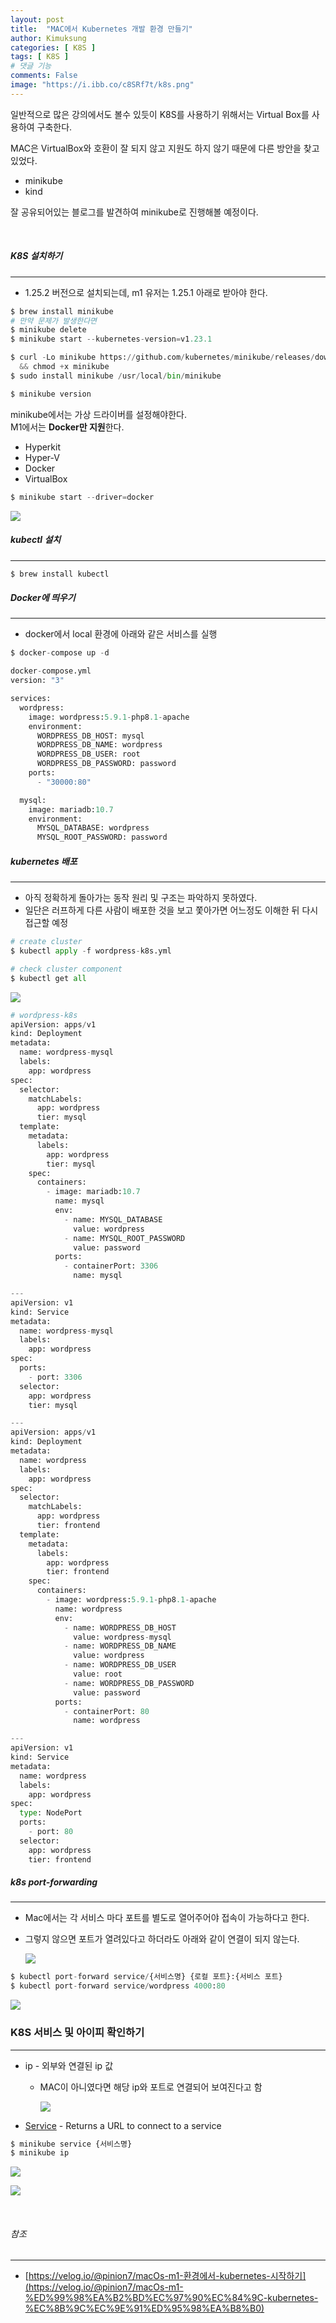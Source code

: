 ```yaml
---
layout: post
title:  "MAC에서 Kubernetes 개발 환경 만들기"
author: Kimuksung
categories: [ K8S ]
tags: [ K8S ]
# 댓글 기능
comments: False
image: "https://i.ibb.co/c8SRf7t/k8s.png"
---
```



일반적으로 많은 강의에서도 볼수 있듯이 K8S를 사용하기 위해서는 Virtual Box를 사용하여 구축한다.

MAC은 VirtualBox와 호환이 잘 되지 않고 지원도 하지 않기 때문에 다른 방안을 찾고 있었다.

- minikube
- kind

잘 공유되어있는 블로그를 발견하여 minikube로 진행해볼 예정이다.

<br>

##### K8S 설치하기
---
- 1.25.2 버전으로 설치되는데, m1 유저는 1.25.1 아래로 받아야 한다.

```python
$ brew install minikube
# 만약 문제가 발생한다면
$ minikube delete
$ minikube start --kubernetes-version=v1.23.1
```

```python
$ curl -Lo minikube https://github.com/kubernetes/minikube/releases/download/v1.25.1/minikube-darwin-arm64 \
  && chmod +x minikube
$ sudo install minikube /usr/local/bin/minikube
```

```python
$ minikube version
```

minikube에서는 가상 드라이버를 설정해야한다.  
M1에서는 **Docker만 지원**한다.

- Hyperkit
- Hyper-V
- Docker
- VirtualBox

```python
$ minikube start --driver=docker
```

![](https://i.ibb.co/60ftLx1/2023-06-28-8-08-30.png)

##### kubectl 설치
---
```python
$ brew install kubectl
```

##### Docker에 띄우기
---
- docker에서 local 환경에 아래와 같은 서비스를 실행

```python
$ docker-compose up -d
```

```python
docker-compose.yml
version: "3"

services:
  wordpress:
    image: wordpress:5.9.1-php8.1-apache
    environment:
      WORDPRESS_DB_HOST: mysql
      WORDPRESS_DB_NAME: wordpress
      WORDPRESS_DB_USER: root
      WORDPRESS_DB_PASSWORD: password
    ports:
      - "30000:80"

  mysql:
    image: mariadb:10.7
    environment:
      MYSQL_DATABASE: wordpress
      MYSQL_ROOT_PASSWORD: password
```

##### kubernetes 배포
---
- 아직 정확하게 돌아가는 동작 원리 및 구조는 파악하지 못하였다.
- 일단은 러프하게 다른 사람이 배포한 것을 보고 쫓아가면 어느정도 이해한 뒤 다시 접근할 예정

```python
# create cluster
$ kubectl apply -f wordpress-k8s.yml

# check cluster component
$ kubectl get all 
```

![](https://i.ibb.co/yYyvqSM/2023-06-28-8-18-58.png)

```python
# wordpress-k8s
apiVersion: apps/v1
kind: Deployment
metadata:
  name: wordpress-mysql
  labels:
    app: wordpress
spec:
  selector:
    matchLabels:
      app: wordpress
      tier: mysql
  template:
    metadata:
      labels:
        app: wordpress
        tier: mysql
    spec:
      containers:
        - image: mariadb:10.7
          name: mysql
          env:
            - name: MYSQL_DATABASE
              value: wordpress
            - name: MYSQL_ROOT_PASSWORD
              value: password
          ports:
            - containerPort: 3306
              name: mysql

---
apiVersion: v1
kind: Service
metadata:
  name: wordpress-mysql
  labels:
    app: wordpress
spec:
  ports:
    - port: 3306
  selector:
    app: wordpress
    tier: mysql

---
apiVersion: apps/v1
kind: Deployment
metadata:
  name: wordpress
  labels:
    app: wordpress
spec:
  selector:
    matchLabels:
      app: wordpress
      tier: frontend
  template:
    metadata:
      labels:
        app: wordpress
        tier: frontend
    spec:
      containers:
        - image: wordpress:5.9.1-php8.1-apache
          name: wordpress
          env:
            - name: WORDPRESS_DB_HOST
              value: wordpress-mysql
            - name: WORDPRESS_DB_NAME
              value: wordpress
            - name: WORDPRESS_DB_USER
              value: root
            - name: WORDPRESS_DB_PASSWORD
              value: password
          ports:
            - containerPort: 80
              name: wordpress

---
apiVersion: v1
kind: Service
metadata:
  name: wordpress
  labels:
    app: wordpress
spec:
  type: NodePort
  ports:
    - port: 80
  selector:
    app: wordpress
    tier: frontend
```

##### k8s port-forwarding
---
- Mac에서는 각 서비스 마다 포트를 별도로 열어주어야 접속이 가능하다고 한다.
- 그렇지 않으면 포트가 열려있다고 하더라도 아래와 같이 연결이 되지 않는다.
    
    ![](https://i.ibb.co/b2J7S1j/2023-06-28-8-21-47.png)
    

```python
$ kubectl port-forward service/{서비스명} {로컬 포트}:{서비스 포트}
$ kubectl port-forward service/wordpress 4000:80
```

![](https://i.ibb.co/cxX6wtp/2023-06-28-8-22-52.png)

### K8S 서비스 및 아이피 확인하기

---

- ip - 외부와 연결된 ip 값
    - MAC이 아니였다면 해당 ip와 포트로 연결되어 보여진다고 함
        
        ![](https://i.ibb.co/Fgk6TTP/2023-06-28-8-41-30.png)
        
- [Service](https://minikube.sigs.k8s.io/docs/commands/service/) - Returns a URL to connect to a service

```python
$ minikube service {서비스명}
$ minikube ip
```

![](https://i.ibb.co/TYFfFq8/2023-06-28-8-41-43.png)

![](https://i.ibb.co/vYPmdpY/2023-06-28-8-41-21.png)

<br>

###### 참조
---
- [https://velog.io/@pinion7/macOs-m1-환경에서-kubernetes-시작하기](https://velog.io/@pinion7/macOs-m1-%ED%99%98%EA%B2%BD%EC%97%90%EC%84%9C-kubernetes-%EC%8B%9C%EC%9E%91%ED%95%98%EA%B8%B0)